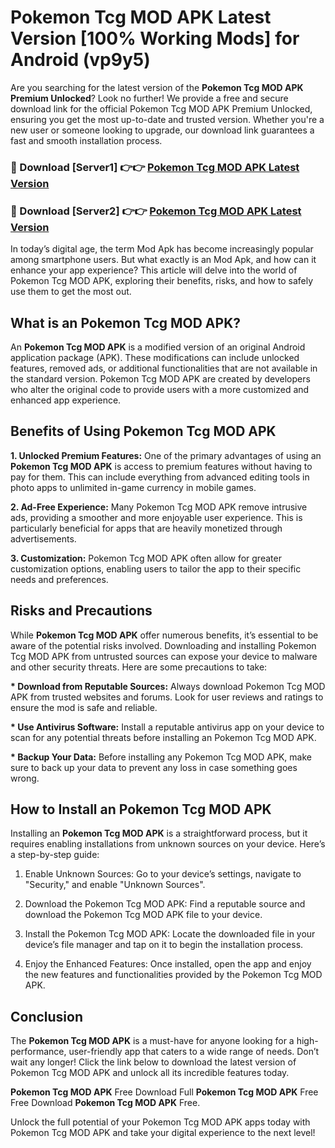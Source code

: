 # Pokemon Tcg MOD APK Latest Version [100% Working Mods] for Android (vp9y5)

Are you searching for the latest version of the <strong>Pokemon Tcg MOD APK Premium Unlocked</strong>? Look no further! We provide a free and secure download link for the official Pokemon Tcg MOD APK Premium Unlocked, ensuring you get the most up-to-date and trusted version. Whether you're a new user or someone looking to upgrade, our download link guarantees a fast and smooth installation process.


<h3>🔴 Download [Server1] 👉👉 <a href="https://getmodsapk.pages.dev?q=Pokemon+Tcg+MOD+APK&ref=4R3">Pokemon Tcg MOD APK Latest Version</a></h3>

<h3>🔴 Download [Server2] 👉👉 <a href="https://getmodsapk.pages.dev?q=Pokemon+Tcg+MOD+APK&ref=4R3">Pokemon Tcg MOD APK Latest Version</a></h3>


In today’s digital age, the term Mod Apk has become increasingly popular among smartphone users. But what exactly is an Mod Apk, and how can it enhance your app experience? This article will delve into the world of Pokemon Tcg MOD APK, exploring their benefits, risks, and how to safely use them to get the most out.


<h2>What is an Pokemon Tcg MOD APK?</h2>

An <strong>Pokemon Tcg MOD APK</strong> is a modified version of an original Android application package (APK). These modifications can include unlocked features, removed ads, or additional functionalities that are not available in the standard version. Pokemon Tcg MOD APK are created by developers who alter the original code to provide users with a more customized and enhanced app experience.


<h2>Benefits of Using Pokemon Tcg MOD APK</h2>

<strong> 1. Unlocked Premium Features:</strong> One of the primary advantages of using an <strong>Pokemon Tcg MOD APK</strong> is access to premium features without having to pay for them. This can include everything from advanced editing tools in photo apps to unlimited in-game currency in mobile games.

<strong> 2. Ad-Free Experience:</strong> Many Pokemon Tcg MOD APK remove intrusive ads, providing a smoother and more enjoyable user experience. This is particularly beneficial for apps that are heavily monetized through advertisements.

<strong> 3. Customization:</strong> Pokemon Tcg MOD APK often allow for greater customization options, enabling users to tailor the app to their specific needs and preferences.


<h2>Risks and Precautions</h2>

While <strong>Pokemon Tcg MOD APK</strong> offer numerous benefits, it’s essential to be aware of the potential risks involved. Downloading and installing Pokemon Tcg MOD APK from untrusted sources can expose your device to malware and other security threats. Here are some precautions to take:

<strong> * Download from Reputable Sources:</strong> Always download Pokemon Tcg MOD APK from trusted websites and forums. Look for user reviews and ratings to ensure the mod is safe and reliable.

<strong> * Use Antivirus Software:</strong> Install a reputable antivirus app on your device to scan for any potential threats before installing an Pokemon Tcg MOD APK.

<strong> * Backup Your Data:</strong> Before installing any Pokemon Tcg MOD APK, make sure to back up your data to prevent any loss in case something goes wrong.


<h2>How to Install an Pokemon Tcg MOD APK</h2>

Installing an <strong>Pokemon Tcg MOD APK</strong> is a straightforward process, but it requires enabling installations from unknown sources on your device. Here’s a step-by-step guide:

 1. Enable Unknown Sources: Go to your device’s settings, navigate to "Security," and enable "Unknown Sources".

 2. Download the Pokemon Tcg MOD APK: Find a reputable source and download the Pokemon Tcg MOD APK file to your device.

 3. Install the Pokemon Tcg MOD APK: Locate the downloaded file in your device’s file manager and tap on it to begin the installation process.

 4. Enjoy the Enhanced Features: Once installed, open the app and enjoy the new features and functionalities provided by the Pokemon Tcg MOD APK.


<h2><strong>Conclusion</strong></h2>

The <strong>Pokemon Tcg MOD APK</strong> is a must-have for anyone looking for a high-performance, user-friendly app that caters to a wide range of needs. Don’t wait any longer! Click the link below to download the latest version of Pokemon Tcg MOD APK and unlock all its incredible features today.

<strong>Pokemon Tcg MOD APK</strong> Free Download Full <strong>Pokemon Tcg MOD APK</strong> Free Free Download <strong>Pokemon Tcg MOD APK</strong> Free.

Unlock the full potential of your Pokemon Tcg MOD APK apps today with Pokemon Tcg MOD APK and take your digital experience to the next level!